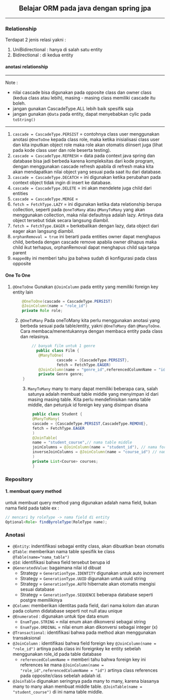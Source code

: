 <center>

## Belajar ORM pada java dengan spring jpa

</center>

---

### Relationship 
Terdapat 2 jenis relasi yakni :
1. UniBidirectional : hanya di salah satu entity
2. Bidirectional : di kedua entity

#### anotasi relationship

---
Note :
- nilai cascade bisa digunakan pada opposite class dan owner class
(kedua class atau lebih), masing - masing class memiliki cascade itu boleh.
- jangan gunakan CascadeType.ALL lebih baik spesifik saja
- jangan gunakan `@Data` pada entity, dapat menyebabkan cylic pada `toString()`
---

1. `cascade = CascadeType.PERSIST` =  contohnya class user
menggunakan anotasi `@OneToOne` kepada class role, maka ketika
inisialisasi class user dan kita inputkan object role maka 
role akan otomatis diinsert juga (lihat pada kode class user dan role beserta testing).
2. `cascade = CascadeType.REFRESH` = data pada context java spring dan
database bisa jadi berbeda karena kompleksitas dari kode program, dengan
menggunakan cascade refresh apabila di refresh maka kita akan mendapatkan
nilai object yang sesuai pada saat itu dari database.
3. `cascade = CascadeType.DECATCH` = ini digunakan ketika perubahan pada
context object tidak ingin di insert ke database.
4. `cascade = CascadeType.DELETE` = ini akan mendelete juga child 
dari entities 
5. `cascade = CascadeType.MERGE` = 
6. `fetch = FetchType.LAZY` = ini digunakan ketika data
relationship berupa collection, seperti pada `@oneToMany` atau `@ManyToMany`
yang akan menggunakan collection, maka nilai defaultnya adalah lazy.
Artinya data object tersebut tidak secara langsung diambil.
7. `fetch = FetchType.EAGER` = berkebalikan dengan lazy, data object dari
eager akan langsung diambil.
8. `orphanRemoval = true` ini berarti pada entities owner dapat menghapus
child, berbeda dengan cascade remove apabila owner dihapus maka
child ikut terhapus, orphanRemoval dapat menghapus child saja tanpa parent
9. `mappedBy` ini memberi tahu jpa bahwa sudah di konfigurasi pada class opposite

#### One To One
1. `@OneToOne`
Gunakan `@JoinColumn` pada entity yang memiliki foreign key entity lain
    ```java
        @OneToOne(cascade = CascadeType.PERSIST)
        @JoinColumn(name = "role_id")
        private Role role;
    ```

   2. `@OneToMany`
   Pada oneToMany kita perlu menggunakan anotasi yang berbeda sesuai pada
   table/entity, yakni `@OneToMany` dan `@ManyToOne`. Cara membaca/menentukannya
   dengan membaca entity pada class dan relasinya.
     
      ```java
           // banyak film untuk 1 genre
             public class Film {
              @ManyToOne(
                      cascade = {CascadeType.PERSIST},
                      fetch = FetchType.EAGER)
              @JoinColumn(name = "genre_id",referencedColumnName = "id")
              private Genre genre;
       }
       ```

      3. `ManyToMany`
      many to many dapat memiliki beberapa cara, salah satunya adalah membuat table middle yang
      menyimpan id dari masing masing table. Kita perlu mendefinisikan nama table middle, dan 
      petunjuk id foreign key yang disimpan disana

          ```java
            public class Student {
            @ManyToMany(
            cascade = {CascadeType.PERSIST,CascadeType.REMOVE},
            fetch = FetchType.EAGER
            )
            @JoinTable(
            name = "student_course",// nama table middle
            joinColumns = @JoinColumn(name = "student_id"), // nama foreign key class ini pada table middle
            inverseJoinColumns = @JoinColumn(name = "course_id") // nama foreign key class opposite/sebelah pada table middle
            )
            private List<Course> courses;
            }
         ```

### Repository
#### 1. membuat query method
untuk membuat query method yang digunakan adalah nama field,
bukan nama field pada table ex : 
```java
// mencari by roleType -> nama field di entity
Optional<Role> findByroleType(RoleType name);
```

### Anotasi

- `@Entity`: indentifikasi sebagai entity class, akan dibuatkan bean otomatis
- `@Table`: memberikan nama table spesifik ke class `@Table(name="nama_table")`
- `@Id`: identifikasi bahwa field tersebut berupa id
- `@GeneratedValue`: bagaimana nilai id dibuat
    - Strategy = `GenerationType.IDENTITY` digunakan untuk auto increment 
    - Strategy = `GenerationType.UUID` digunakan untuk uuid string
    - Strategy = `GenerationType.AUTO` hibernate akan otomatis mengisi sesuai database
    - Strategy = `GenerationType.SEQUENCE` beberapa database seperti postgre memilikinya
- `@Column`: memberikan identitas pada field, dari nama kolom dan aturan pada column didatabase seperti not null atau unique
- `@Enumerated` : digunakan untuk tipe data enum
  - `EnumType.STRING` = nilai enum akan dikonversi sebagai string
  - `EnumType.ORDINAL` = nilai enum akan dikonversi sebagai integer (x)
- `@Transactional`: identifikasi bahwa pada method akan menggunakan transaksional
- `@JoinColumn` : identifikasi bahwa field foreign key `@JoinColumn(name = "role_id")` artinya
pada class ini foreignkey ke entity sebelah menggunakan role_id pada table database
  - `referencedColumnName` = memberi tahu bahwa foreign key ini references ke mana 
  `@JoinColumn(name = "role_id",referencedColumnName = "id")` artinya class references
  pada opposite/class sebelah adalah id.
- `@JoinTable` digunakan seringnya pada many to many, karena biasanya many to many
akan membuat middle table. `@JoinTable(name = "student_course")` di ini nama table middle. 